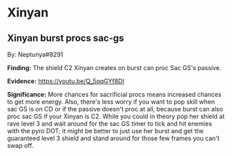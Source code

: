 # Xinyan

## Xinyan burst procs sac-gs

By: Neptunya\#8291

**Finding:**
The shield C2 Xinyan creates on burst can proc Sac GS's passive.

**Evidence:**
https://youtu.be/Q_5qqGYf8DI

**Significance:**
More chances for sacrificial procs means increased chances to get more energy. Also, there's less worry if you want to pop skill when sac GS is on CD or if the passive doesn't proc at all, because burst can also proc sac GS if your Xinyan is C2. While you could in theory pop her shield at rave level 3 and wait around for the sac GS timer to tick and hit enemies with the pyro DOT; it might be better to just use her burst and get the guaranteed level 3 shield and stand around for those few frames you can't swap off.

